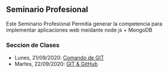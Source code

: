 ## Seminario Profesional

Este Seminario Profesional Permitia generar la competencia para implementar aplicaciones web meidante node js + MongoDB
### Seccion de Clases


- Lunes, 21/09/2020: [Comando de GIT](https://cedia.zoom.us/rec/share/TG5AwDqNU05TccO-IwZTYzBcvZPtfA48tDmR9Kp1ZwiQgEAblaXhmJIaVkeNYV6F.3bBDJbdpe0o9rsri)
- Martes, 22/09/2020: [GIT & GitHub](https://www.youtube.com/watch?v=HNBR3OmeyZw)


